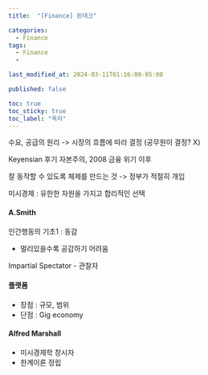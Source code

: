 ```yaml
---
title:  "[Finance] 핀테크"

categories:
  - Finance
tags:
  - Finance
  - 

last_modified_at: 2024-03-11T01:16:00-05:00

published: false

toc: true
toc_sticky: true
toc_label: "목차"
---
```


수요, 공급의 원리 -> 시장의 흐름에 따라 결정
(공무원이 결정? X)

Keyensian 후기 자본주의, 2008 금융 위기 이후

잘 동작할 수 있도록 체제를 만드는 것 -> 정부가 적절히 개입

미시경제 : 유한한 자원을 가지고 합리적인 선택


#### A.Smith

인간행동의 기초1 : 동감 
- 멀리있을수록 공감하기 어려움

Impartial Spectator - 관찰자

#### 플랫폼

- 장점 : 규모, 범위
- 단점 : Gig economy

#### Alfred Marshall

- 미시경제학 창시자
- 한계이론 정립

